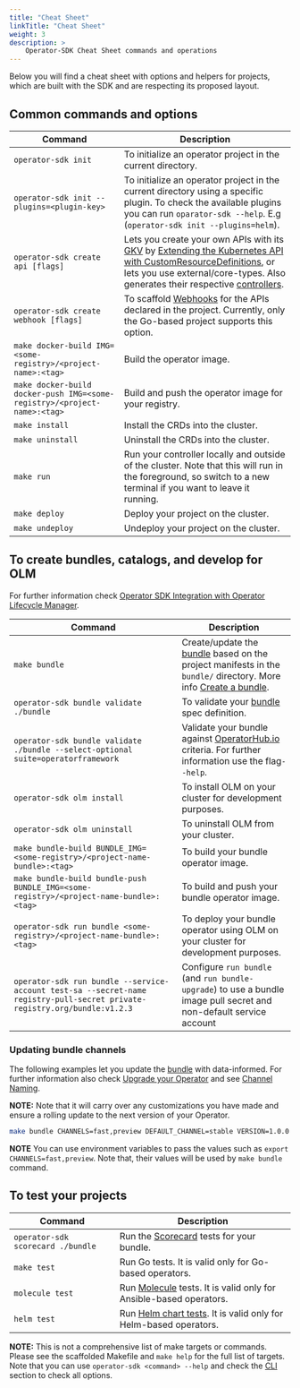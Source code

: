 ```yaml
---
title: "Cheat Sheet"
linkTitle: "Cheat Sheet"
weight: 3
description: >
    Operator-SDK Cheat Sheet commands and operations
---
```


Below you will find a cheat sheet with options and helpers for projects, which are built with the SDK and are respecting its proposed layout.

## Common commands and options

| Command   | Description  |
|-------|-----------|
| `operator-sdk init`          | To initialize an operator project in the current directory. |
| `operator-sdk init --plugins=<plugin-key>`          | To initialize an operator project in the current directory using a specific plugin. To check the available plugins you can run `oparator-sdk --help`. E.g (`operator-sdk init --plugins=helm`).|
| `operator-sdk create api [flags]`          | Lets you create your own APIs with its [GKV][gkvs] by [Extending the Kubernetes API with CustomResourceDefinitions][extend-k8s-api], or lets you use external/core-types. Also generates their respective [controllers][controllers-k8s-doc].|
| `operator-sdk create webhook [flags]`          | To scaffold [Webhooks][webhooks-k8s-doc] for the APIs declared in the project. Currently, only the Go-based project supports this option. |
| `make docker-build IMG=<some-registry>/<project-name>:<tag>`          | Build the operator image.      |
| `make docker-build docker-push IMG=<some-registry>/<project-name>:<tag>`      | Build and push the operator image for your registry.  |
| `make install`         | Install the CRDs into the cluster. |
| `make uninstall`         | Uninstall the CRDs into the cluster. |
| `make run`         | Run your controller locally and outside of the cluster. Note that this will run in the foreground, so switch to a new terminal if you want to leave it running. |
| `make deploy`         | Deploy your project on the cluster. |
| `make undeploy`         | Undeploy your project on the cluster. |

## To create bundles, catalogs, and develop for OLM

For further information check [Operator SDK Integration with Operator Lifecycle Manager][olm-integration].

| Command   | Description  |
|-------|-----------|
| `make bundle`          | Create/update the [bundle][bundle] based on the project manifests in the `bundle/` directory. More info [Create a bundle][creating-a-bundle].      |
| `operator-sdk bundle validate ./bundle`          | To validate your [bundle][bundle] spec definition.      |
| `operator-sdk bundle validate ./bundle --select-optional suite=operatorframework` | Validate your bundle against [OperatorHub.io][operatorhub-io] criteria. For further information use the flag`--help`. |
| `operator-sdk olm install` | To install OLM on your cluster for development purposes. |
| `operator-sdk olm uninstall` | To uninstall OLM from your cluster. |
| `make bundle-build BUNDLE_IMG=<some-registry>/<project-name-bundle>:<tag>` | To build your bundle operator image. |
| `make bundle-build bundle-push BUNDLE_IMG=<some-registry>/<project-name-bundle>:<tag>` | To build and push your bundle operator image. |
| `operator-sdk run bundle <some-registry>/<project-name-bundle>:<tag>` | To deploy your bundle operator using OLM on your cluster for development purposes. |
| `operator-sdk run bundle --service-account test-sa --secret-name registry-pull-secret private-registry.org/bundle:v1.2.3` | Configure `run bundle` (and `run bundle-upgrade`) to use a bundle image pull secret and non-default service account |

### Updating bundle channels
 
The following examples let you update the [bundle][bundle] with data-informed. For further information also check [Upgrade your Operator][upgrade-project] and see [Channel Naming][channel-namming-doc].  
 
**NOTE:** Note that it will carry over any customizations you have made and ensure a rolling update to the next version of your Operator. 

```sh
make bundle CHANNELS=fast,preview DEFAULT_CHANNEL=stable VERSION=1.0.0 IMG=<some-registry>/<project-name-bundle>:<tag>
```

**NOTE** You can use environment variables to pass the values such as `export CHANNELS=fast,preview`. Note that, their values will be used by `make bundle` command.

## To test your projects

| Command   | Description  |
|-------|-----------|
| `operator-sdk scorecard ./bundle`          |  Run the [Scorecard][scorcard] tests for your bundle.  |
| `make test`          |  Run Go tests. It is valid only for Go-based operators.    |
| `molecule test`          |  Run [Molecule][molecule-tests] tests.  It is valid only for Ansible-based operators. |
| `helm test`          |  Run [Helm chart tests][helm-chart-tests].  It is valid only for Helm-based operators. |

**NOTE:** This is not a comprehensive list of make targets or commands. Please see the scaffolded Makefile and `make help` for the full list of targets. Note that you can use `operator-sdk <command> --help` and check the [CLI][cli] section to check all options.
 
[olm-integration]: /docs/olm-integration/
[creating-a-bundle]: /docs/olm-integration/quickstart-bundle/#creating-a-bundle
[bundle]:https://github.com/operator-framework/operator-registry/blob/v1.16.1/docs/design/operator-bundle.md
[operatorhub-io]: https://operatorhub.io/
[upgrade-project]: /docs/olm-integration/generation/#upgrade-your-operator
[channel-namming-doc]: https://github.com/operator-framework/operator-lifecycle-manager/blob/master/doc/design/channel-naming.md
[controllers-k8s-doc]: https://kubernetes.io/docs/concepts/architecture/controller
[gkvs]: https://book.kubebuilder.io/cronjob-tutorial/gvks.html
[extend-k8s-api]: https://kubernetes.io/docs/tasks/extend-kubernetes/custom-resources/custom-resource-definitions/
[webhooks-k8s-doc]: https://kubernetes.io/docs/reference/access-authn-authz/admission-controllers/
[scorcard]: /docs/advanced-topics/scorecard/
[molecule-tests]: /docs/building-operators/ansible/testing-guide
[helm-chart-tests]: https://helm.sh/docs/topics/chart_tests/
[cli]: /docs/cli/